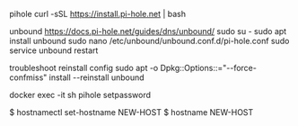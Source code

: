 pihole
curl -sSL https://install.pi-hole.net | bash

unbound
https://docs.pi-hole.net/guides/dns/unbound/
sudo su -
sudo apt install unbound
sudo nano /etc/unbound/unbound.conf.d/pi-hole.conf
sudo service unbound restart


troubleshoot
reinstall config
sudo apt -o Dpkg::Options::="--force-confmiss" install --reinstall unbound


docker exec -it <mycontainer> sh
pihole setpassword

$  hostnamectl set-hostname NEW-HOST
$  hostname
NEW-HOST